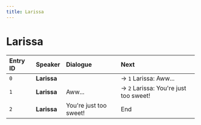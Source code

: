 ```yaml
---
title: Larissa
---
```


# Larissa


| Entry ID | Speaker | Dialogue | Next |
| :------- | :------ | :------- | :------------ |
| `0` | **Larissa** |  | → `1` Larissa: Aww\.\.\. |
| `1` | **Larissa** | Aww\.\.\. | → `2` Larissa: You're just too sweet\! |
| `2` | **Larissa** | You're just too sweet\! | End |
